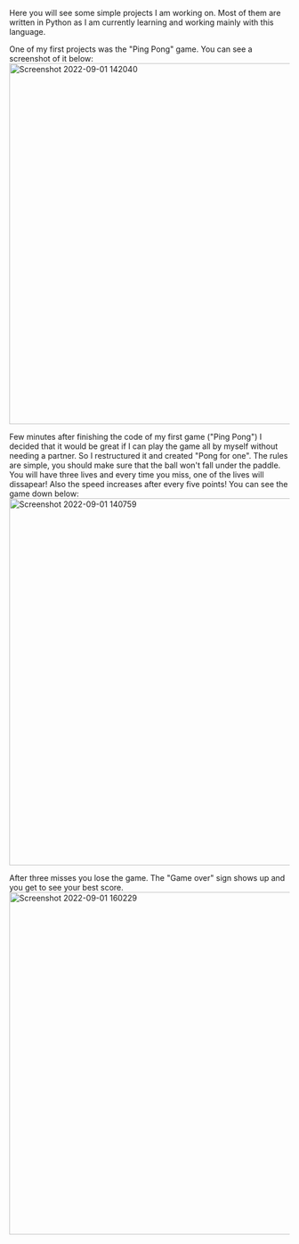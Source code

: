 Here you will see some simple projects I am working on. Most of them are written in Python as I am currently learning and working mainly with this language.



One of my first projects was the "Ping Pong" game. You can see a screenshot of it below:
<img width="647" alt="Screenshot 2022-09-01 142040" src="https://user-images.githubusercontent.com/106106321/187902192-88f4b85e-81aa-43c1-ae83-21a9896b4b7f.png">


Few minutes after finishing the code of my first game ("Ping Pong") I decided that it would be great if I can play the game all by myself without needing a partner. So I restructured it and created "Pong for one". The rules are simple, you should make sure that the ball won't fall under the paddle. You will have three lives and every time you miss, one of the lives will dissapear! Also the speed increases after every five points! You can see the game down below: 
<img width="658" alt="Screenshot 2022-09-01 140759" src="https://user-images.githubusercontent.com/106106321/187901110-9a063b73-0472-42fd-9999-c30c8593ba6d.png">

After three misses you lose the game. The "Game over" sign shows up and you get to see your best score.
<img width="614" alt="Screenshot 2022-09-01 160229" src="https://user-images.githubusercontent.com/106106321/187920386-66afa19d-02a0-4299-a71a-2296bd58bb65.png">


